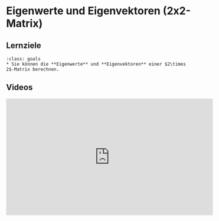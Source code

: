 # Eigenwerte und Eigenvektoren (2x2-Matrix)

## Lernziele

```{admonition} Lernziele 
:class: goals
* Sie können die **Eigenwerte** und **Eigenvektoren** einer $2\times 2$-Matrix berechnen.
```

## Videos

<iframe width="560" height="315" src="https://www.youtube.com/embed/Rr0aa7oo5u8" title="YouTube video player" frameborder="0" allow="accelerometer; autoplay; clipboard-write; encrypted-media; gyroscope; picture-in-picture" allowfullscreen></iframe>